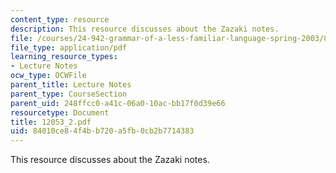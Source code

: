 ```yaml
---
content_type: resource
description: This resource discusses about the Zazaki notes.
file: /courses/24-942-grammar-of-a-less-familiar-language-spring-2003/84010ce84f4bb720a5fb0cb2b7714383_12053_2.pdf
file_type: application/pdf
learning_resource_types:
- Lecture Notes
ocw_type: OCWFile
parent_title: Lecture Notes
parent_type: CourseSection
parent_uid: 248ffcc0-a41c-06a0-10ac-bb17f0d39e66
resourcetype: Document
title: 12053_2.pdf
uid: 84010ce8-4f4b-b720-a5fb-0cb2b7714383
---
```

This resource discusses about the Zazaki notes.